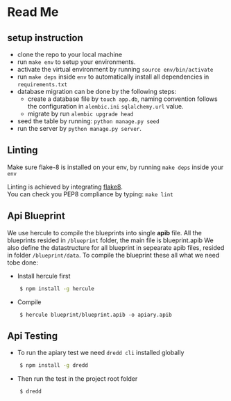# Read Me

## setup instruction 

- clone the repo to your local machine
- run `make env` to setup your environments.
- activate the virtual environment by running `source env/bin/activate`
- run `make deps` inside `env` to automatically install all dependencies in `requirements.txt`
- database migration can be done by the following steps:
	- create a database file by `touch app.db`, naming convention follows the configuration in `alembic.ini` `sqlalchemy.url` value.
	- migrate by run `alembic upgrade head`
- seed the table by running:
	`python manage.py seed`
- run the server by `python manage.py server`.

## Linting

Make sure flake-8 is installed on your env, by running `make deps` inside your `env`

Linting is achieved by integrating [flake8](http://flake8.pycqa.org). <br>
You can check you PEP8 compliance by typing: `make lint`

## Api Blueprint

We use hercule to compile the blueprints into single **apib** file.
All the blueprints resided in ```/blueprint``` folder, the main file is blueprint.apib
We also define the datastructure for all blueprint in sepearate apib files, resided in folder ```/blueprint/data```. To compile the blueprint these all what we need tobe done:

- Install hercule first

```sh
	$ npm install -g hercule
```

- Compile
```
	$ hercule blueprint/blueprint.apib -o apiary.apib
```

## Api Testing

-  To run the apiary test we need ```dredd cli``` installed globally

```sh
	$ npm install -g dredd
```

- Then run the test in the project root folder

```sh
	$ dredd
```

